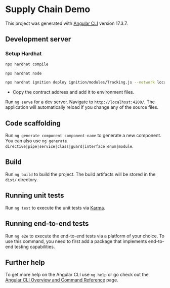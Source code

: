 # Supply Chain Demo

This project was generated with [Angular CLI](https://github.com/angular/angular-cli) version 17.3.7.

## Development server

### Setup Hardhat

```bash
npx hardhat compile
```

```bash
npx hardhat node
```

```bash
npx hardhat ignition deploy ignition/modules/Tracking.js --network localhost
```

- Copy the contract address and add it to environment files.

Run `ng serve` for a dev server. Navigate to `http://localhost:4200/`. The application will automatically reload if you change any of the source files.

## Code scaffolding

Run `ng generate component component-name` to generate a new component. You can also use `ng generate directive|pipe|service|class|guard|interface|enum|module`.

## Build

Run `ng build` to build the project. The build artifacts will be stored in the `dist/` directory.

## Running unit tests

Run `ng test` to execute the unit tests via [Karma](https://karma-runner.github.io).

## Running end-to-end tests

Run `ng e2e` to execute the end-to-end tests via a platform of your choice. To use this command, you need to first add a package that implements end-to-end testing capabilities.

## Further help

To get more help on the Angular CLI use `ng help` or go check out the [Angular CLI Overview and Command Reference](https://angular.io/cli) page.
